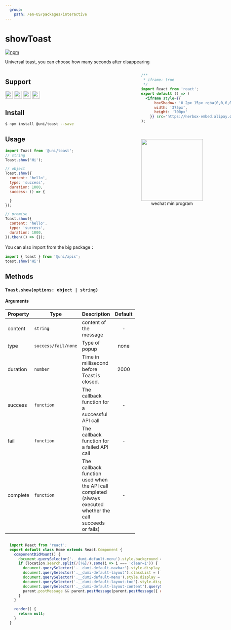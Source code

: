 ```yaml
---
  group:
    path: /en-US/packages/interactive
---
```


# showToast 
[![npm](https://img.shields.io/npm/v/@uni/toast.svg)](https://www.npmjs.com/package/@uni/toast)

Universal toast, you can choose how many seconds after disappearing

<div style="display: flex;flex-direction: row;justify-content: space-between;">
<div style="margin-right: 20px;">

## Support
<img alt="browser" src="https://gw.alicdn.com/tfs/TB1uYFobGSs3KVjSZPiXXcsiVXa-200-200.svg" width="25px" height="25px" title="h5" /> <img alt="miniApp" src="https://gw.alicdn.com/tfs/TB1bBpmbRCw3KVjSZFuXXcAOpXa-200-200.svg" width="25px" height="25px" title="ali miniprogram" /> <img alt="wechatMiniprogram" src="https://img.alicdn.com/tfs/TB1slcYdxv1gK0jSZFFXXb0sXXa-200-200.svg" width="25px" height="25px" title="wechatMiniprogram"> <img alt="bytedanceMicroApp" src="https://gw.alicdn.com/tfs/TB1jFtVzO_1gK0jSZFqXXcpaXXa-200-200.svg" width="25px" height="25px" title="bytedanceMicroApp"> 

## Install

```bash
$ npm install @uni/toast --save
```

## Usage

```js
import Toast from '@uni/toast';
// string
Toast.show('Hi');

// object
Toast.show({
  content: 'hello',
  type: 'success',
  duration: 1000,
  success: () => {

  }
});

// promise
Toast.show({
  content: 'hello',
  type: 'success',
  duration: 1000,
}).then(() => {});
```

You can also import from the big package：
```js
import { toast } from '@uni/apis';
toast.show('Hi')
```

## Methods

### `Toast.show(options: object | string)`

#### Arguments
| Property | Type     | Description                                 | Default |
| -------- | -------- | ------------------------------------------- | :-----: |
| content  | `string` | content of the message                      |    -    |
| type | `success/fail/none` | Type of popup |  none  |
| duration | `number` | Time in millisecond before Toast is closed. |  2000   |
| success | `function` | The callback function for a successful API call |  -  |
| fail | `function` | The callback function for a failed API call |  -  |
| complete | `function` | The callback function used when the API call completed (always executed whether the call succeeds or fails) |  -  |

</div>
<div>

```jsx | inline
/**
 * iframe: true
 */
import React from 'react';
export default () => (
  <iframe style={{
      boxShadow: '0 2px 15px rgba(0,0,0,0.1)',
      width: '375px',
      height: '700px'
    }} src='https://herbox-embed.alipay.com/p/uni/uni?previewZoom=100&view=preview&defaultPage=pages/toast/index&topSlider=false'></iframe>
);
```

<div style="display: flex;margin-top: 50px;">
  <div>
    <img src="https://img.alicdn.com/imgextra/i3/O1CN01FNr42l289DDCz46Dc_!!6000000007889-0-tps-668-636.jpg" width="200" height="200" />
    <div style="text-align: center;">wechat miniprogram</div>
  </div>
</div>

</div>
</div>


```jsx | inline
  import React from 'react';
  export default class Home extends React.Component {
    componentDidMount() {
      document.querySelector('.__dumi-default-menu').style.background = '#fff';
      if (location.search.split(/[?&]/).some(i => i === 'clear=1')) {
        document.querySelector('.__dumi-default-navbar').style.display = 'none';
        document.querySelector('.__dumi-default-layout').classList = [];
        document.querySelector('.__dumi-default-menu').style.display = 'none';
        document.querySelector('.__dumi-default-layout-toc').style.display = 'none';
        document.querySelector('.__dumi-default-layout-content').querySelector('.markdown').querySelector('h1').style.marginTop = 0;
        parent.postMessage && parent.postMessage(parent.postMessage({ event: 'syncIframeHeight', height: document.querySelector('.__dumi-default-layout-content').offsetHeight }, '*'));
      }
    }

    render() {
      return null;
    }
  }
```
